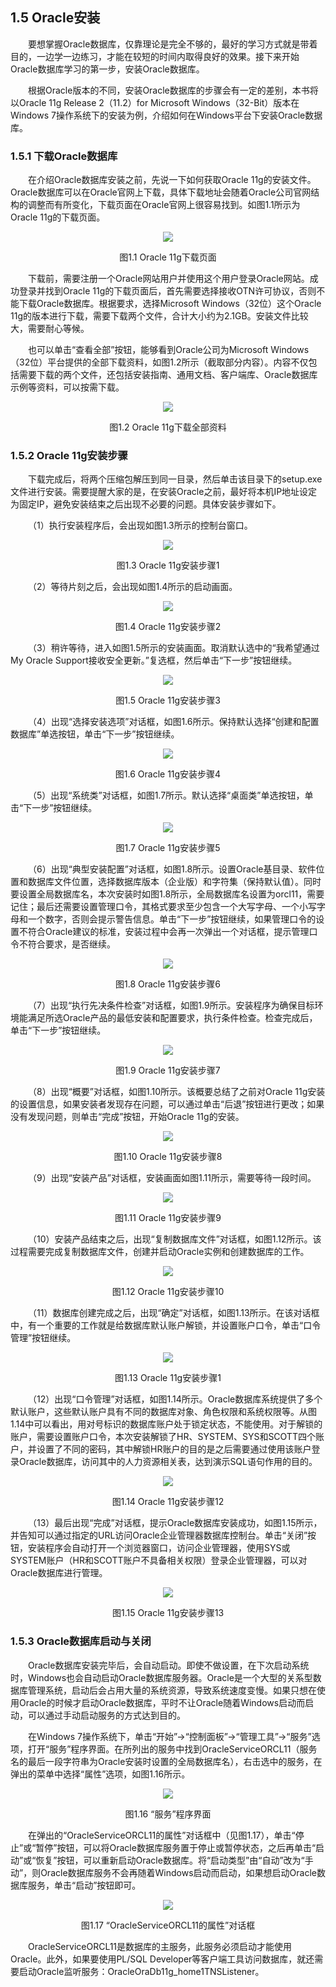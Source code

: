 ## 1.5  Oracle安装

 

&emsp;&emsp;要想掌握Oracle数据库，仅靠理论是完全不够的，最好的学习方式就是带着目的，一边学一边练习，才能在较短的时间内取得良好的效果。接下来开始Oracle数据库学习的第一步，安装Oracle数据库。

&emsp;&emsp;根据Oracle版本的不同，安装Oracle数据库的步骤会有一定的差别，本书将以Oracle 11g Release 2（11.2）for Microsoft Windows（32-Bit）版本在Windows 7操作系统下的安装为例，介绍如何在Windows平台下安装Oracle数据库。

### 1.5.1  下载Oracle数据库  

&emsp;&emsp;在介绍Oracle数据库安装之前，先说一下如何获取Oracle 11g的安装文件。Oracle数据库可以在Oracle官网上下载，具体下载地址会随着Oracle公司官网结构的调整而有所变化，下载页面在Oracle官网上很容易找到。如图1.1所示为Oracle 11g的下载页面。



<p align="center"><img src="../../img/d1z/tu1.1.png" /></p>  
<p align="center">图1.1  Oracle 11g下载页面</p>  






&emsp;&emsp;下载前，需要注册一个Oracle网站用户并使用这个用户登录Oracle网站。成功登录并找到Oracle 11g的下载页面后，首先需要选择接收OTN许可协议，否则不能下载Oracle数据库。根据要求，选择Microsoft Windows（32位）这个Oracle 11g的版本进行下载，需要下载两个文件，合计大小约为2.1GB。安装文件比较大，需要耐心等候。

&emsp;&emsp;也可以单击“查看全部”按钮，能够看到Oracle公司为Microsoft Windows（32位）平台提供的全部下载资料，如图1.2所示（截取部分内容）。内容不仅包括需要下载的两个文件，还包括安装指南、通用文档、客户端库、Oracle数据库示例等资料，可以按需下载。



<p align="center"><img src="../../img/d1z/tu1.2.png" /></p>  
<p align="center">图1.2  Oracle 11g下载全部资料</p>  


### 1.5.2  Oracle 11g安装步骤  

&emsp;&emsp;下载完成后，将两个压缩包解压到同一目录，然后单击该目录下的setup.exe文件进行安装。需要提醒大家的是，在安装Oracle之前，最好将本机IP地址设定为固定IP，避免安装结束之后出现不必要的问题。具体安装步骤如下。

&emsp;&emsp;（1）执行安装程序后，会出现如图1.3所示的控制台窗口。



<p align="center"><img src="../../img/d1z/tu1.3.png" /></p>  
<p align="center">图1.3  Oracle 11g安装步骤1</p>  


&emsp;&emsp;（2）等待片刻之后，会出现如图1.4所示的启动画面。



<p align="center"><img src="../../img/d1z/tu1.4.png" /></p>  
<p align="center">图1.4  Oracle 11g安装步骤2</p>  


&emsp;&emsp;（3）稍许等待，进入如图1.5所示的安装画面。取消默认选中的“我希望通过My Oracle Support接收安全更新。”复选框，然后单击“下一步”按钮继续。



<p align="center"><img src="../../img/d1z/tu1.5.png" /></p>  
<p align="center">图1.5  Oracle 11g安装步骤3</p>  


&emsp;&emsp;（4）出现“选择安装选项”对话框，如图1.6所示。保持默认选择“创建和配置数据库”单选按钮，单击“下一步”按钮继续。



<p align="center"><img src="../../img/d1z/tu1.6.png" /></p>  
<p align="center">图1.6  Oracle 11g安装步骤4</p>  


&emsp;&emsp;（5）出现“系统类”对话框，如图1.7所示。默认选择“桌面类”单选按钮，单击“下一步”按钮继续。



<p align="center"><img src="../../img/d1z/tu1.7.png" /></p>  
<p align="center">图1.7  Oracle 11g安装步骤5</p>  


&emsp;&emsp;（6）出现“典型安装配置”对话框，如图1.8所示。设置Oracle基目录、软件位置和数据库文件位置，选择数据库版本（企业版）和字符集（保持默认值）。同时要设置全局数据库名，本次安装时如图1.8所示，全局数据库名设置为orcl11，需要记住；最后还需要设置管理口令，其格式要求至少包含一个大写字母、一个小写字母和一个数字，否则会提示警告信息。单击“下一步”按钮继续，如果管理口令的设置不符合Oracle建议的标准，安装过程中会再一次弹出一个对话框，提示管理口令不符合要求，是否继续。



<p align="center"><img src="../../img/d1z/tu1.8.png" /></p>  
<p align="center">图1.8  Oracle 11g安装步骤6</p>  


&emsp;&emsp;（7）出现“执行先决条件检查”对话框，如图1.9所示。安装程序为确保目标环境能满足所选Oracle产品的最低安装和配置要求，执行条件检查。检查完成后，单击“下一步”按钮继续。



<p align="center"><img src="../../img/d1z/tu1.9.png" /></p>  
<p align="center">图1.9  Oracle 11g安装步骤7</p>  


&emsp;&emsp;（8）出现“概要”对话框，如图1.10所示。该概要总结了之前对Oracle 11g安装的设置信息，如果安装者发现存在问题，可以通过单击“后退”按钮进行更改；如果没有发现问题，则单击“完成”按钮，开始Oracle 11g的安装。



<p align="center"><img src="../../img/d1z/tu1.10.png" /></p>  
<p align="center">图1.10  Oracle 11g安装步骤8</p>  


&emsp;&emsp;（9）出现“安装产品”对话框，安装画面如图1.11所示，需要等待一段时间。



<p align="center"><img src="../../img/d1z/tu1.11.png" /></p>  
<p align="center">图1.11  Oracle 11g安装步骤9</p>  


&emsp;&emsp;（10）安装产品结束之后，出现“复制数据库文件”对话框，如图1.12所示。该过程需要完成复制数据库文件，创建并启动Oracle实例和创建数据库的工作。



<p align="center"><img src="../../img/d1z/tu1.12.png" /></p>  
<p align="center">图1.12  Oracle 11g安装步骤10</p>  


&emsp;&emsp;（11）数据库创建完成之后，出现“确定”对话框，如图1.13所示。在该对话框中，有一个重要的工作就是给数据库默认账户解锁，并设置账户口令，单击“口令管理”按钮继续。



<p align="center"><img src="../../img/d1z/tu1.13.png" /></p>  
<p align="center">图1.13  Oracle 11g安装步骤1</p>  


&emsp;&emsp;（12）出现“口令管理”对话框，如图1.14所示。Oracle数据库系统提供了多个默认账户，这些默认账户具有不同的数据库对象、角色权限和系统权限等。从图1.14中可以看出，用对号标识的数据库账户处于锁定状态，不能使用。对于解锁的账户，需要设置账户口令，本次安装解锁了HR、SYSTEM、SYS和SCOTT四个账户，并设置了不同的密码，其中解锁HR账户的目的是之后需要通过使用该账户登录Oracle数据库，访问其中的人力资源相关表，达到演示SQL语句作用的目的。



<p align="center"><img src="../../img/d1z/tu1.14.png" /></p>  
<p align="center">图1.14  Oracle 11g安装步骤12</p>  


&emsp;&emsp;（13）最后出现“完成”对话框，提示Oracle数据库安装成功，如图1.15所示，并告知可以通过指定的URL访问Oracle企业管理器数据库控制台。单击“关闭”按钮，安装程序会自动打开一个浏览器窗口，访问企业管理器，使用SYS或SYSTEM账户（HR和SCOTT账户不具备相关权限）登录企业管理器，可以对Oracle数据库进行管理。



<p align="center"><img src="../../img/d1z/tu1.15.png" /></p>  
<p align="center">图1.15  Oracle 11g安装步骤13</p>  



### 1.5.3  Oracle数据库启动与关闭  

&emsp;&emsp;Oracle数据库安装完毕后，会自动启动。即使不做设置，在下次启动系统时，Windows也会自动启动Oracle数据库服务器。Oracle是一个大型的关系型数据库管理系统，启动后会占用大量的系统资源，导致系统速度变慢。如果只想在使用Oracle的时候才启动Oracle数据库，平时不让Oracle随着Windows启动而启动，可以通过手动启动服务的方式达到目的。

&emsp;&emsp;在Windows 7操作系统下，单击“开始”→“控制面板”→“管理工具”→“服务”选项，打开“服务”程序界面。在所列出的服务中找到OracleServiceORCL11（服务名的最后一段字符串为Oracle安装时设置的全局数据库名），右击选中的服务，在弹出的菜单中选择“属性”选项，如图1.16所示。



<p align="center"><img src="../../img/d1z/tu1.16.png" /></p>  
<p align="center">图1.16 “服务”程序界面</p>  




&emsp;&emsp;在弹出的“OracleServiceORCL11的属性”对话框中（见图1.17），单击“停止”或“暂停”按钮，可以将Oracle数据库服务置于停止或暂停状态，之后再单击“启动”或“恢复”按钮，可以重新启动Oracle数据库。将“启动类型”由“自动”改为“手动”，则Oracle数据库服务不会再随着Windows启动而启动，如果想启动Oracle数据库服务，单击“启动”按钮即可。



<p align="center"><img src="../../img/d1z/tu1.17.png" /></p>  
<p align="center">图1.17 “OracleServiceORCL11的属性”对话框</p>  





&emsp;&emsp;OracleServiceORCL11是数据库的主服务，此服务必须启动才能使用Oracle。此外，如果要使用PL/SQL Developer等客户端工具访问数据库，就还需要启动Oracle监听服务：OracleOraDb11g_home1TNSListener。





